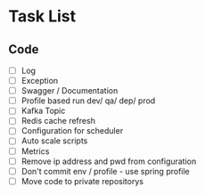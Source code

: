# Task List

## Code
- [ ] Log
- [ ] Exception
- [ ] Swagger / Documentation
- [ ] Profile based run dev/ qa/ dep/ prod
- [ ] Kafka Topic 
- [ ] Redis cache refresh
- [ ] Configuration for scheduler
- [ ] Auto scale scripts
- [ ] Metrics
- [ ] Remove ip address and pwd from configuration
- [ ] Don't commit env / profile - use spring profile
- [ ] Move code to private repositorys
